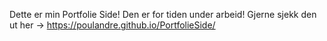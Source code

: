 Dette er min Portfolie Side! Den er for tiden under arbeid! Gjerne sjekk den ut her -> https://poulandre.github.io/PortfolieSide/

